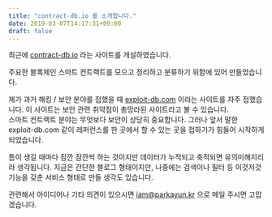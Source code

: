 ```yaml
---
title: "contract-db.io 를 소개합니다."
date: 2019-03-07T14:17:31+09:00
draft: false
---
```


최근에 <a href="https://contract-db.io" target="_blank">contract-db.io</a> 라는 사이트를 개설하였습니다.

주요한 블록체인 스마트 컨트랙트를 모으고 정리하고 분류하기 위함에 있어 만들었습니다.

제가 과거 해킹 / 보안 분야를 접했을 때 <a href="https://www.exploit-db.com">exploit-db.com</a> 이라는 사이트를 자주 접했습니다. 이 사이트는 보안 관련 취약점이 총망라된 사이트라고 볼 수 있습니다.<br />
스마트 컨트랙트 분야는 무엇보다 보안이 상당히 중요합니다. 그러나 앞서 말한 exploit-db.com 같이 레퍼런스를 한 곳에서 할 수 있는 곳을 접하기가 힘들어 시작하게 되었습니다.

틈이 생길 때마다 잠깐 잠깐씩 하는 것이지만 데이터가 누적되고 축적되면 유의미해지리라 생각됩니다.
지금은 간단한 블로그 형태이지만, 나중에는 검색이나 필터 등 이것저것 기능을 갖춘 서비스 형태로 만들 생각도 있습니다.

관련해서 아이디어나 기타 의견이 있으시면 iam@parkayun.kr 으로 메일 주시면 고맙겠습니다.

